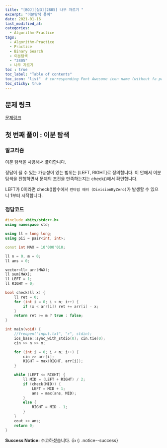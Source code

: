 ```yaml
---
title: "[BOJ][실3][2805] 나무 자르기 "
excerpt: "이분탐색 풀이"
date: 2021-01-16
last_modified_at:
categories:
  - Algorithm-Practice
tags:
  - Algorithm-Practice
  - Practice
  - Binary Search
  - 이분탐색
  - "2805"
  - 나무 자르기
toc : true
toc_label: "Table of contents"
toc_icon: "list"  # corresponding Font Awesome icon name (without fa prefix)
toc_sticky: true
---
```


## 문제 링크

[문제링크](https://www.acmicpc.net/problem/2805)  

## 첫 번째 풀이 : 이분 탐색

### 알고리즘

이분 탐색을 사용해서 풀이합니다. 

정답이 될 수 있는 가능성이 있는 범위는 [LEFT, RIGHT]로 정의합니다. 이 안에서 이분탐색을 진행하면서 문제의 조건을 만족하는지는 check()에서 확인합니다.  

LEFT가 0이라면 check()함수에서 `런타임 에러 (DivisionByZero)`가 발생할 수 있으니 1부터 시작합니다.  

### 정답코드  

```cpp
#include <bits/stdc++.h>
using namespace std;

using ll = long long;
using pii = pair<int, int>;

const int MAX = 10'000'010;

ll n = 0, m = 0;
ll ans = 0;

vector<ll> arr(MAX);
ll sum[MAX];
ll LEFT = 1;
ll RIGHT = 0;

bool check(ll x) {
    ll ret = 0;
    for (int i = 0; i < n; i++) {
        if (x < arr[i]) ret += arr[i] - x;
    }
    return ret >= m ? true : false;
}

int main(void) {
    //freopen("input.txt", "r", stdin);
    ios_base::sync_with_stdio(0); cin.tie(0);
    cin >> n >> m;

    for (int i = 0; i < n; i++) {
        cin >> arr[i];
        RIGHT = max(RIGHT, arr[i]);
    }

    while (LEFT <= RIGHT) {
        ll MID = (LEFT + RIGHT) / 2;
        if (check(MID)) {
            LEFT = MID + 1;
            ans = max(ans, MID);
        }
        else {
            RIGHT = MID - 1;
        }
    }
    cout << ans;
    return 0;
}
```


**Success Notice:**
수고하셨습니다. :+1:
{: .notice--success}
